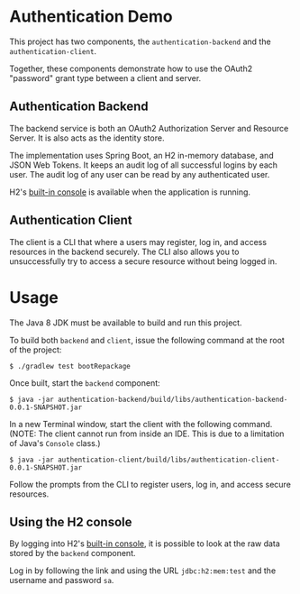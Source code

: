 # Authentication Demo

This project has two components, the `authentication-backend` and the `authentication-client`.
 
Together, these components demonstrate how to use the OAuth2 "password" grant type between a client and server.  

## Authentication Backend

The backend service is both an OAuth2 Authorization Server and Resource Server. It is also acts as the identity store.

The implementation uses Spring Boot, an H2 in-memory database, and JSON Web Tokens. It keeps an audit log of all successful logins by each user. The audit log of any user can be read by any authenticated user.

H2's [built-in console](http://localhost:8080/h2-console/) is available when the application is running.

## Authentication Client

The client is a CLI that where a users may register, log in, and access resources in the backend securely. The CLI also
allows you to unsuccessfully try to access a secure resource without being logged in.

# Usage

The Java 8 JDK must be available to build and run this project.

To build both `backend` and `client`, issue the following command at the root of the project:

```
$ ./gradlew test bootRepackage
```

Once built, start the `backend` component:

```
$ java -jar authentication-backend/build/libs/authentication-backend-0.0.1-SNAPSHOT.jar
```

In a new Terminal window, start the client with the following command. (NOTE: The client cannot run from inside an IDE. This is due to a limitation of Java's `Console` class.)

```
$ java -jar authentication-client/build/libs/authentication-client-0.0.1-SNAPSHOT.jar
```

Follow the prompts from the CLI to register users, log in, and access secure resources.
 
## Using the H2 console

By logging into H2's [built-in console](http://localhost:8080/h2-console/), 
it is possible to look at the raw data stored by the `backend` component. 

Log in by following the link and using the URL `jdbc:h2:mem:test` and the username and password `sa`.



